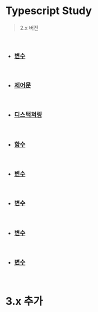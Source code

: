 # Typescript Study

> 2.x 버전 

<br>

- ### [변수](https://github.com/banziha104/Typescript_Study/blob/b2684c0e92af282d5059eb65d6449e63473ff54f/markdown/01_%EB%B3%80%EC%88%98.md)

<br>

- ### [제어문](https://github.com/banziha104/Typescript_Study/blob/b2684c0e92af282d5059eb65d6449e63473ff54f/markdown/01_%EB%B3%80%EC%88%98.md)

<br>

- ### [디스턱쳐링](https://github.com/banziha104/Typescript_Study/blob/b2684c0e92af282d5059eb65d6449e63473ff54f/markdown/01_%EB%B3%80%EC%88%98.md)

<br>

- ### [함수](https://github.com/banziha104/Typescript_Study/blob/b2684c0e92af282d5059eb65d6449e63473ff54f/markdown/01_%EB%B3%80%EC%88%98.md)

<br>

- ### [변수](https://github.com/banziha104/Typescript_Study/blob/b2684c0e92af282d5059eb65d6449e63473ff54f/markdown/01_%EB%B3%80%EC%88%98.md)

<br>

- ### [변수](https://github.com/banziha104/Typescript_Study/blob/b2684c0e92af282d5059eb65d6449e63473ff54f/markdown/01_%EB%B3%80%EC%88%98.md)

<br>

- ### [변수](https://github.com/banziha104/Typescript_Study/blob/b2684c0e92af282d5059eb65d6449e63473ff54f/markdown/01_%EB%B3%80%EC%88%98.md)

<br>

- ### [변수](https://github.com/banziha104/Typescript_Study/blob/b2684c0e92af282d5059eb65d6449e63473ff54f/markdown/01_%EB%B3%80%EC%88%98.md)




<br>

# 3.x 추가 